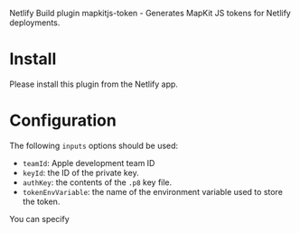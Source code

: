 Netlify Build plugin mapkitjs-token - Generates MapKit JS tokens for Netlify deployments.

# Install

Please install this plugin from the Netlify app.

# Configuration

The following `inputs` options should be used:

* `teamId`: Apple development team ID 
* `keyId`: the ID of the private key.
* `authKey`: the contents of the `.p8` key file.
* `tokenEnvVariable`: the name of the environment variable used to store the token.

You can specify
